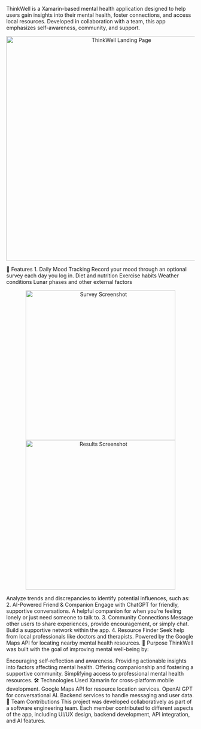 ThinkWell is a Xamarin-based mental health application designed to help users gain insights into their mental health, foster connections, and access local resources. Developed in collaboration with a team, this app emphasizes self-awareness, community, and support.

<p align="center"> <img src="https://github.com/user-attachments/assets/665fcfd6-f87c-4c90-b29c-8612137aa604" alt="ThinkWell Landing Page" width="600"> </p>
🌟 Features
1. Daily Mood Tracking
Record your mood through an optional survey each day you log in.
Diet and nutrition
Exercise habits
Weather conditions
Lunar phases and other external factors

<p align="center"> <img src="https://github.com/user-attachments/assets/8c4dcc26-1008-4d12-a489-810ccea0528b" alt="Survey Screenshot" width="400"> <img src="https://github.com/user-attachments/assets/381e0b1b-88bf-4f8a-b34d-4a2a97f348fe" alt="Results Screenshot" width="400"> </p>

Analyze trends and discrepancies to identify potential influences, such as:
2. AI-Powered Friend & Companion
Engage with ChatGPT for friendly, supportive conversations.
A helpful companion for when you're feeling lonely or just need someone to talk to.
3. Community Connections
Message other users to share experiences, provide encouragement, or simply chat.
Build a supportive network within the app.
4. Resource Finder
Seek help from local professionals like doctors and therapists.
Powered by the Google Maps API for locating nearby mental health resources.
🎯 Purpose
ThinkWell was built with the goal of improving mental well-being by:

Encouraging self-reflection and awareness.
Providing actionable insights into factors affecting mental health.
Offering companionship and fostering a supportive community.
Simplifying access to professional mental health resources.
🛠️ Technologies Used
Xamarin for cross-platform mobile development.
Google Maps API for resource location services.
OpenAI GPT for conversational AI.
Backend services to handle messaging and user data.
🤝 Team Contributions
This project was developed collaboratively as part of a software engineering team. Each member contributed to different aspects of the app, including UI/UX design, backend development, API integration, and AI features.
